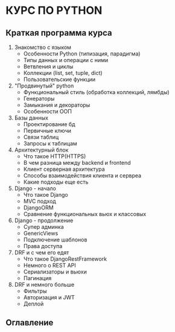 # КУРС ПО PYTHON

## Краткая программа курса

  1. Знакомство с языком
        * Особенности Python (типизация, парадигма)
        * Типы данных и операции с ними
        * Ветвления и циклы
        * Коллекции (list, set, tuple, dict)
        * Пользовательские функции
  2. "Продвинутый" python
        * Функциональный стиль (обработка коллекций, лямбды)
        * Генераторы
        * Замыкания и декораторы
        * Особенности ООП
  3. Базы данных
        * Проектирование бд
        * Первичные ключи
        * Связи таблиц
        * Запросы к таблицам
  4. Архитектурный блок
        * Что такое HTTP(HTTPS)
        * В чем разница между backend и frontend
        * Клиент серверная архитектура
        * Способы взаимодействия клиента и сервреа
        * Какие подходы еще есть
  5. Django - начало
        * Что такое Django
        * MVC подход
        * DjangoORM
        * Сравнение функциональных вьюх и классовых
  6. Django - продолжение
        * Супер админка
        * GenericViews
        * Подключение шаблонов
        * Права доступа
  7. DRF и с чем его едят
        * Что такое DjangoRestFramework
        * Немного о REST API
        * Сериализаторы и вьюхи
        * Пагинация
  8. DRF и немного больше
        * Фильтры
        * Авторизация и JWT
        * Деплой

## Оглавление
